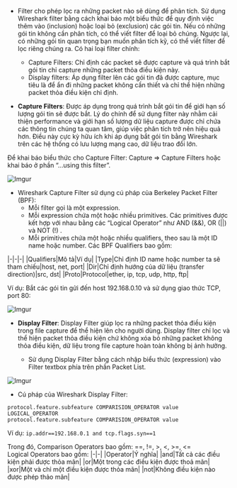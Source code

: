 - Filter cho phép lọc ra những packet nào sẽ dùng để phân tích. Sử dụng Wireshark filter bằng cách khai báo một biểu thức để quy định việc thêm vào (inclusion) hoặc loại bỏ (exclusion) các gói tin. Nếu có những gói tin không cần phân tích, có thể viết filter để loại bỏ chúng. Ngược lại, có những gói tin quan trọng bạn muốn phân tích kỹ, có thể viết filter để lọc riêng chúng ra. Có hai loại filter chính:
  + Capture Filters: Chỉ định các packet sẽ được capture và quá trình bắt gói tin chỉ capture những packet thỏa điều kiện này.
  + Display filters: Áp dụng filter lên các gói tin đã được capture, mục tiêu là để ẩn đi những packet không cần thiết và chỉ thể hiện những packet thỏa điều kiện chỉ định.

- **Capture Filters**: Được áp dụng trong quá trình bắt gói tin để giới hạn số lượng gói tin sẽ được bắt. Lý do chính để sử dụng filter này nhằm cải thiện performance và giới hạn số lượng dữ liệu capture được chỉ chứa các thông tin chúng ta quan tâm, giúp việc phân tích trở nên hiệu quả hơn. Điều này cực kỳ hữu ích khi áp dụng bắt gói tin bằng Wireshark trên các hệ thống có lưu lượng mạng cao, dữ liệu trao đổi lớn.

Để khai báo biểu thức cho Capture Filter: Capture => Capture Filters hoặc khai báo ở phần “…using this filter”.

![Imgur](https://i.imgur.com/M9gdd3w.png)

- Wireshark Capture Filter sử dụng cú pháp của Berkeley Packet Filter (BPF):
  + Mỗi filter gọi là một expression.
  + Mỗi expression chứa một hoặc nhiều primitives. Các primitives được kết hợp với nhau bằng các “Logical Operator” như AND (&&), OR (||) và NOT (!) .
  + Mỗi primitives chứa một hoặc nhiều qualifiers, theo sau là một ID name hoặc number. Các BPF Qualifiers bao gồm:

|-|-|-|
|Qualifiers|Mô tả|Ví dụ|
|Type|Chỉ định ID name hoặc number ta sẽ tham chiếu|host, net, port|
|Dir|Chỉ định hướng của dữ liệu (transfer direction)|src, dst|
|Proto|Protocol|ether, ip, tcp, udp, http, ftp|

Ví dụ: Bắt các gói tin gửi đến host 192.168.0.10 và sử dụng giao thức TCP, port 80:

![Imgur](https://i.imgur.com/dZBw826.png)

- **Display Filter**: Display Filter giúp lọc ra những packet thỏa điều kiện trong file capture để thể hiện lên cho người dùng. Display filter chỉ lọc và thể hiện packet thỏa điều kiện chứ không xóa bỏ những packet không thỏa điều kiện, dữ liệu trong file capture hoàn toàn không bị ảnh hưởng.

  + Sử dụng Display Filter bằng cách nhập biểu thức (expression) vào Filter textbox phía trên phần Packet List.

![Imgur](https://i.imgur.com/4IRJ4RI.png)

+ Cú pháp của Wireshark Display Filter:   <br/>

```
protocol.feature.subfeature COMPARISION_OPERATOR value LOGICAL_OPERATOR
protocol.feature.subfeature COMPARISION_OPERATOR value
```

Ví dụ: ```ip.addr==192.168.0.1 and tcp.flags.syn==1```

Trong đó, Comparison Operators bao gồm: ==, !=, >, <, >=, <=   <br/>
Logical Operators bao gồm: 
|-|-|
|Operator|Ý nghĩa|
|and|Tất cả các điều kiện phải được thỏa mãn|
|or|Một trong các điều kiện được thoả mãn|
|xor|Một và chỉ một điều kiện được thỏa mãn|
|not|Không điều kiện nào được phép thảo mãn|


